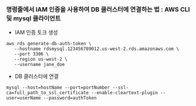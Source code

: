 ### 명령줄에서 IAM 인증을 사용하여 DB 클러스터에 연결하는 법 : AWS CLI 및 mysql 클라이언트

- IAM 인증 토크 생성

```
aws rds generate-db-auth-token \
   --hostname rdsmysql.123456789012.us-west-2.rds.amazonaws.com \
   --port 3306 \
   --region us-west-2 \
   --username jane_doe
```

- DB 클러스터에 연결

```
mysql --host=hostName --port=portNumber --ssl-ca=full_path_to_ssl_certificate --enable-cleartext-plugin --user=userName --password=authToken
```

